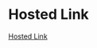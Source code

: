 <h1>Hosted Link</h1>
<a href="https://101-nidhi.github.io/Assignmnet6-Flexbox-Photo-Gallery/"> Hosted Link</a>
